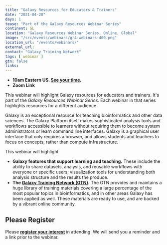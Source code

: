 ```yaml
---
title: "Galaxy Resources for Educators & Trainers"
date: "2021-04-28"
days: 1
tease: "Part of the Galaxy Resources Webinar Series"
continent: GL
location: "Galaxy Resources Webinar Series, Online, Global"
image: "/src/events/webinars/gr4-webinars-400.png"
location_url: "/events/webinars/"
external_url:
contact: "Galaxy Training Network"
tags: [ webinar ]
gtn: false
links:
---
```


* **10am Eastern US. [See your time](https://www.timeanddate.com/worldclock/fixedtime.html?msg=Galaxy+Resources+for+Researchers+Webinar&iso=20210428T10&p1=419&ah=1).**
* **Zoom Link**

This webinar will highlight Galaxy resources for educators and trainers.  It's part of the *Galaxy Resources Webinar Series*.  Each webinar in that series highlights resources for a different audience.

Galaxy is an exceptional resource for teaching bioinformatics and other data sciences.  The Galaxy Platform itself makes sophisticated analysis tools and workflows accessible to learners without requiring them to become system administrators or learn command line interfaces.  Galaxy is a graphical user interface that only requires a browser, and allows students and teachers to focus on concepts, rather than compute infrastructure.

This webinar will highlight

* **Galaxy features that support learning and teaching.**  These include the ability to share datasets, analysis, and reusable workflows with everyone or specific users; visualization tools for understanding both analysis structure and the results the produce.
* **The [Galaxy Training Network (GTN)](https://training.galaxyproject.org/).** The GTN provides and maintains a huge library of training materials covering a large percentage of the most popular topics in bioinformatics, and in other areas Galaxy has been applied as well.  These materials are ready to use, and are backed by a vibrant online community.


## Please Register

Please **[register your interest](https://docs.google.com/forms/d/e/1FAIpQLSfdfAxMw3ER-XSQJxDNRF60we3sNcDDL1toENmUlGxuNPqIhQ/viewform)** in attending. We will send you a reminder and a link prior to the webinar.
